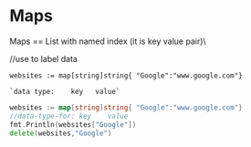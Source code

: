 # Maps

Maps == List with named index (it is key value pair)\

 //use to label data

`websites := map[string]string{ "Google":"www.google.com"}`

    `data type:    key   value`

```go
websites := map[string]string{ "Google":"www.google.com"}
//data-type-for: key    value
fmt.Println(websites["Google"])
delete(websites,"Google")
```